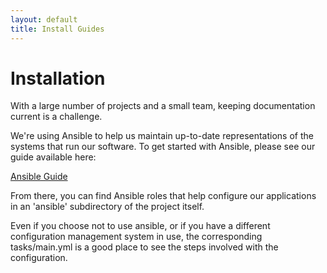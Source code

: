 ```yaml
---
layout: default
title: Install Guides
---
```


# Installation

With a large number of projects and a small team, keeping documentation current is a challenge. 

We're using Ansible to help us maintain up-to-date representations of the systems that run our software. To get started with Ansible, please see our guide available here:

[Ansible Guide](https://github.com/City-of-Bloomington/system-playbooks)

From there, you can find Ansible roles that help configure our applications in an 'ansible' subdirectory of the project itself. 

Even if you choose not to use ansible, or if you have a different configuration management system in use, the corresponding tasks/main.yml is a good place to see the steps involved with the configuration. 
